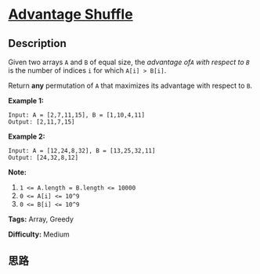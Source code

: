 # [Advantage Shuffle][title]

## Description

Given two arrays `A` and `B` of equal size, the _advantage of`A` with respect
to `B`_ is the number of indices `i` for which `A[i] > B[i]`.

Return **any** permutation of `A` that maximizes its advantage with respect to
`B`.



**Example 1:**
            Input: A = [2,7,11,15], B = [1,10,4,11]    Output: [2,11,7,15]    

**Example 2:**
            Input: A = [12,24,8,32], B = [13,25,32,11]    Output: [24,32,8,12]    



**Note:**

  1. `1 <= A.length = B.length <= 10000`
  2. `0 <= A[i] <= 10^9`
  3. `0 <= B[i] <= 10^9`


**Tags:** Array, Greedy

**Difficulty:** Medium

## 思路

[title]: https://leetcode.com/problems/advantage-shuffle
